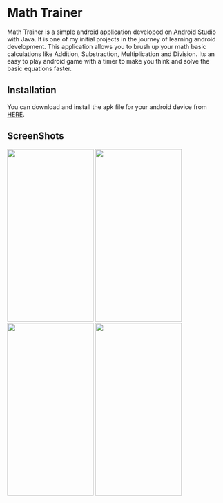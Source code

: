 # Math Trainer

Math Trainer is a simple android application developed on Android Studio with Java. It is one of my initial projects in the journey of learning android development. This application allows you to brush up your math basic calculations like Addition, Substraction, Multiplication and Division. Its an easy to play android game with a timer to make you think and solve the basic equations faster.

## Installation

You can download and install the apk file for your android device from [HERE](https://1drv.ms/u/s!AosmDyq537C4g1pBiXAAVgOLGmei). 

## ScreenShots

<p float="left">
<img src="https://i.postimg.cc/zXq95nRS/math-Trainer1.jpg" width="200" height="400" />
<img src="https://i.postimg.cc/zv4bwJWq/math-Trainer2.jpg" width="200" height="400" />
<img src="https://i.postimg.cc/j55LGW4s/math-Trainer3.jpg" width="200" height="400" />
<img src="https://i.postimg.cc/CMR48dpT/math-Trainer5.jpg" width="200" height="400" />
</p>
